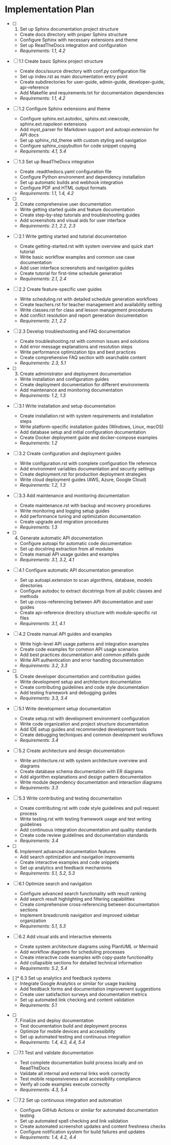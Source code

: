 # Implementation Plan

- [ ] 1. Set up Sphinx documentation project structure
  - Create docs directory with proper Sphinx structure
  - Configure Sphinx with necessary extensions and theme
  - Set up ReadTheDocs integration and configuration
  - _Requirements: 1.1, 4.2_

- [ ] 1.1 Create basic Sphinx project structure
  - Create docs/source directory with conf.py configuration file
  - Set up index.rst as main documentation entry point
  - Create subdirectories for user-guide, admin-guide, developer-guide, api-reference
  - Add Makefile and requirements.txt for documentation dependencies
  - _Requirements: 1.1, 4.2_

- [ ] 1.2 Configure Sphinx extensions and theme
  - Configure sphinx.ext.autodoc, sphinx.ext.viewcode, sphinx.ext.napoleon extensions
  - Add myst_parser for Markdown support and autoapi.extension for API docs
  - Set up sphinx_rtd_theme with custom styling and navigation
  - Configure sphinx_copybutton for code snippet copying
  - _Requirements: 4.1, 5.4_

- [ ] 1.3 Set up ReadTheDocs integration
  - Create .readthedocs.yaml configuration file
  - Configure Python environment and dependency installation
  - Set up automatic builds and webhook integration
  - Configure PDF and HTML output formats
  - _Requirements: 1.1, 1.4, 4.2_

- [ ] 2. Create comprehensive user documentation
  - Write getting started guide and feature documentation
  - Create step-by-step tutorials and troubleshooting guides
  - Add screenshots and visual aids for user interface
  - _Requirements: 2.1, 2.2, 2.3_

- [ ] 2.1 Write getting started and tutorial documentation
  - Create getting-started.rst with system overview and quick start tutorial
  - Write basic workflow examples and common use case documentation
  - Add user interface screenshots and navigation guides
  - Create tutorial for first-time schedule generation
  - _Requirements: 2.1, 2.4_

- [ ] 2.2 Create feature-specific user guides
  - Write scheduling.rst with detailed schedule generation workflows
  - Create teachers.rst for teacher management and availability setting
  - Write classes.rst for class and lesson management procedures
  - Add conflict resolution and report generation documentation
  - _Requirements: 2.1, 2.2_

- [ ] 2.3 Develop troubleshooting and FAQ documentation
  - Create troubleshooting.rst with common issues and solutions
  - Add error message explanations and resolution steps
  - Write performance optimization tips and best practices
  - Create comprehensive FAQ section with searchable content
  - _Requirements: 2.3, 5.1_

- [ ] 3. Create administrator and deployment documentation
  - Write installation and configuration guides
  - Create deployment documentation for different environments
  - Add maintenance and monitoring documentation
  - _Requirements: 1.2, 1.3_

- [ ] 3.1 Write installation and setup documentation
  - Create installation.rst with system requirements and installation steps
  - Write platform-specific installation guides (Windows, Linux, macOS)
  - Add database setup and initial configuration documentation
  - Create Docker deployment guide and docker-compose examples
  - _Requirements: 1.2_

- [ ] 3.2 Create configuration and deployment guides
  - Write configuration.rst with complete configuration file reference
  - Add environment variables documentation and security settings
  - Create deployment.rst for production deployment strategies
  - Write cloud deployment guides (AWS, Azure, Google Cloud)
  - _Requirements: 1.2, 1.3_

- [ ] 3.3 Add maintenance and monitoring documentation
  - Create maintenance.rst with backup and recovery procedures
  - Write monitoring and logging setup guides
  - Add performance tuning and optimization documentation
  - Create upgrade and migration procedures
  - _Requirements: 1.3_

- [ ] 4. Generate automatic API documentation
  - Configure autoapi for automatic code documentation
  - Set up docstring extraction from all modules
  - Create manual API usage guides and examples
  - _Requirements: 3.1, 3.2, 4.1_

- [ ] 4.1 Configure automatic API documentation generation
  - Set up autoapi.extension to scan algorithms, database, models directories
  - Configure autodoc to extract docstrings from all public classes and methods
  - Set up cross-referencing between API documentation and user guides
  - Create api-reference directory structure with module-specific rst files
  - _Requirements: 3.1, 4.1_

- [ ] 4.2 Create manual API guides and examples
  - Write high-level API usage patterns and integration examples
  - Create code examples for common API usage scenarios
  - Add best practices documentation and common pitfalls guide
  - Write API authentication and error handling documentation
  - _Requirements: 3.2, 3.3_

- [ ] 5. Create developer documentation and contribution guides
  - Write development setup and architecture documentation
  - Create contributing guidelines and code style documentation
  - Add testing framework and debugging guides
  - _Requirements: 3.3, 3.4_

- [ ] 5.1 Write development setup documentation
  - Create setup.rst with development environment configuration
  - Write code organization and project structure documentation
  - Add IDE setup guides and recommended development tools
  - Create debugging techniques and common development workflows
  - _Requirements: 3.4_

- [ ] 5.2 Create architecture and design documentation
  - Write architecture.rst with system architecture overview and diagrams
  - Create database schema documentation with ER diagrams
  - Add algorithm explanations and design pattern documentation
  - Write module dependency documentation and interaction diagrams
  - _Requirements: 3.3_

- [ ] 5.3 Write contributing and testing documentation
  - Create contributing.rst with code style guidelines and pull request process
  - Write testing.rst with testing framework usage and test writing guidelines
  - Add continuous integration documentation and quality standards
  - Create code review guidelines and documentation standards
  - _Requirements: 3.4_

- [ ] 6. Implement advanced documentation features
  - Add search optimization and navigation improvements
  - Create interactive examples and code snippets
  - Set up analytics and feedback mechanisms
  - _Requirements: 5.1, 5.2, 5.3_

- [ ] 6.1 Optimize search and navigation
  - Configure advanced search functionality with result ranking
  - Add search result highlighting and filtering capabilities
  - Create comprehensive cross-referencing between documentation sections
  - Implement breadcrumb navigation and improved sidebar organization
  - _Requirements: 5.1, 5.3_

- [ ] 6.2 Add visual aids and interactive elements
  - Create system architecture diagrams using PlantUML or Mermaid
  - Add workflow diagrams for scheduling processes
  - Create interactive code examples with copy-paste functionality
  - Add collapsible sections for detailed technical information
  - _Requirements: 5.2, 5.4_

- [ ]* 6.3 Set up analytics and feedback systems
  - Integrate Google Analytics or similar for usage tracking
  - Add feedback forms and documentation improvement suggestions
  - Create user satisfaction surveys and documentation metrics
  - Set up automated link checking and content validation
  - _Requirements: 5.1_

- [ ] 7. Finalize and deploy documentation
  - Test documentation build and deployment process
  - Optimize for mobile devices and accessibility
  - Set up automated testing and continuous integration
  - _Requirements: 1.4, 4.3, 4.4, 5.4_

- [ ] 7.1 Test and validate documentation
  - Test complete documentation build process locally and on ReadTheDocs
  - Validate all internal and external links work correctly
  - Test mobile responsiveness and accessibility compliance
  - Verify all code examples execute correctly
  - _Requirements: 4.3, 5.4_

- [ ] 7.2 Set up continuous integration and automation
  - Configure GitHub Actions or similar for automated documentation testing
  - Set up automated spell checking and link validation
  - Create automated screenshot updates and content freshness checks
  - Configure notification system for build failures and updates
  - _Requirements: 1.4, 4.2, 4.4_